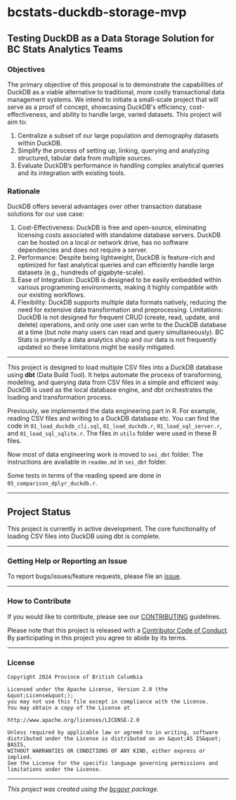 <!-- 
Add a project state badge

See <https://github.com/BCDevExchange/Our-Project-Docs/blob/master/discussion/projectstates.md> 
If you have bcgovr installed and you use RStudio, click the 'Insert BCDevex Badge' Addin.
-->

bcstats-duckdb-storage-mvp
============================

## Testing DuckDB as a Data Storage Solution for BC Stats Analytics Teams

### Objectives
The primary objective of this proposal is to demonstrate the capabilities of DuckDB as a viable alternative to traditional, more costly transactional data management systems. We intend to initiate a small-scale project that will serve as a proof of concept, showcasing DuckDB's efficiency, cost-effectiveness, and ability to handle large, varied datasets. This project will aim to:
1. Centralize a subset of our large population and demography datasets within DuckDB.
2. Simplify the process of setting up, linking, querying and analyzing structured, tabular data from multiple sources.
3. Evaluate DuckDB’s performance in handling complex analytical queries and its integration with existing tools. 
### Rationale
DuckDB offers several advantages over other transaction database solutions for our use case:
1. Cost-Effectiveness: DuckDB is free and open-source, eliminating licensing costs associated with standalone database servers. DuckDB can be hosted on a local or network drive, has no software dependencies and does not require a server.
2.	Performance: Despite being lightweight, DuckDB is feature-rich and optimized for fast analytical queries and can efficiently handle large datasets (e.g., hundreds of gigabyte-scale).
3.	Ease of Integration: DuckDB is designed to be easily embedded within various programming environments, making it highly compatible with our existing workflows.
4.	Flexibility: DuckDB supports multiple data formats natively, reducing the need for extensive data transformation and preprocessing.
Limitations: DuckDB is not designed for frequent CRUD (create, read, update, and delete) operations, and only one user can write to the DuckDB database at a time (but note many users can read and query simultaneously).  BC Stats is primarily a data analytics shop and our data is not frequently updated so these limitations might be easily mitigated.

---


This project is designed to load multiple CSV files into a DuckDB database using **dbt** (Data Build Tool). It helps automate the process of transforming, modeling, and querying data from CSV files in a simple and efficient way. DuckDB is used as the local database engine, and dbt orchestrates the loading and transformation process.

Previously, we implemented the data engineering part in R. For example, reading CSV files and writing to a DuckDB database etc. You can find the code in `01_load_duckdb_cli.sql`, `01_load_duckdb.r`, `01_load_sql_server.r`, and `01_load_sql_sqlite.r`. The files in `utils` folder were used in these R files.  

Now most of data engineering work is moved to `sei_dbt` folder. The instructions are available in `readme.md` in `sei_dbt` folder. 

Some tests in terms of the reading speed are done in `05_comparison_dplyr_duckdb.r`.

---

## Project Status

This project is currently in active development. 
The core functionality of loading CSV files into DuckDB using dbt is complete. 

---

### Getting Help or Reporting an Issue

To report bugs/issues/feature requests, please file an [issue](https://github.com/bcgov/bcstats-duckdb/issues/).

---

### How to Contribute

If you would like to contribute, please see our [CONTRIBUTING](CONTRIBUTING.md) guidelines.

Please note that this project is released with a [Contributor Code of Conduct](CODE_OF_CONDUCT.md). By participating in this project you agree to abide by its terms.

---

### License

```
Copyright 2024 Province of British Columbia

Licensed under the Apache License, Version 2.0 (the &quot;License&quot;);
you may not use this file except in compliance with the License.
You may obtain a copy of the License at

http://www.apache.org/licenses/LICENSE-2.0

Unless required by applicable law or agreed to in writing, software distributed under the License is distributed on an &quot;AS IS&quot; BASIS,
WITHOUT WARRANTIES OR CONDITIONS OF ANY KIND, either express or implied.
See the License for the specific language governing permissions and limitations under the License.
```
---
*This project was created using the [bcgovr](https://github.com/bcgov/bcgovr) package.* 
